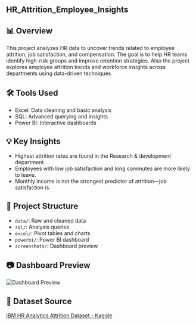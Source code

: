 ## HR_Attrition_Employee_Insights

## 📊 Overview
This project analyzes HR data to uncover trends related to employee attrition, job satisfaction, and compensation. The goal is to help HR teams identify high-risk groups and improve retention strategies.
Also the project explores employee attrition trends and workforce insights across departments using data-driven techniques 

## 🛠 Tools Used
- Excel: Data cleaning and basic analysis
- SQL: Advanced querying and insights
- Power BI: Interactive dashboards

## 💡 Key Insights
- Highest attrition rates are found in the Research & development department.
- Employees with low job satisfaction and long commutes are more likely to leave.
- Monthly income is not the strongest predictor of attrition—job satisfaction is.

## 📁 Project Structure
- `data/`: Raw and cleaned data
- `sql/`: Analysis queries
- `excel/`: Pivot tables and charts
- `powerbi/`: Power BI dashboard
- `screenshots/`: Dashboard preview 

## 📷 Dashboard Preview
![Dashboard Preview](screenshot/Dashboard_Preview.png)

## 🔗 Dataset Source
[IBM HR Analytics Attrition Dataset - Kaggle](https://www.kaggle.com/datasets/pavansubhasht/ibm-hr-analytics-attrition-datase)
